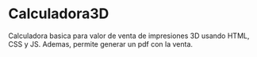 # Calculadora3D
Calculadora basica para valor de venta de impresiones 3D usando HTML, CSS y JS. Ademas, permite generar un pdf con la venta. 
